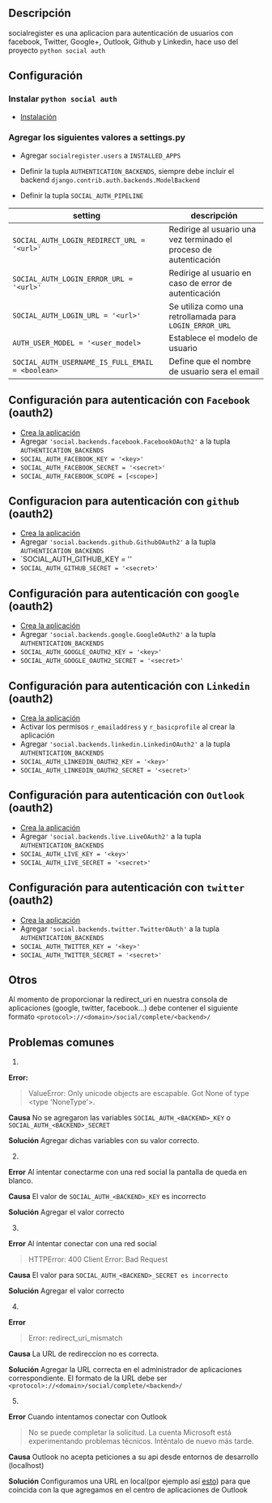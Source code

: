 ## Descripción
socialregister es una aplicacion para autenticación de usuarios con facebook,
Twitter, Google+, Outlook, Github y Linkedin, hace uso del proyecto `python social auth`


## Configuración


### Instalar `python social auth`

* [Instalación](http://python-social-auth.readthedocs.org/en/latest/installing.html)


### Agregar los siguientes valores a settings.py


* Agregar `socialregister.users` a `INSTALLED_APPS`


* Definir la tupla `AUTHENTICATION_BACKENDS`, siempre debe incluir el backend `django.contrib.auth.backends.ModelBackend`

* Definir la tupla `SOCIAL_AUTH_PIPELINE`

| setting                                    | descripción                |
|--------------------------------------------|----------------------------|
| `SOCIAL_AUTH_LOGIN_REDIRECT_URL = '<url>'` | Redirige al usuario una vez terminado el proceso de autenticación |
| `SOCIAL_AUTH_LOGIN_ERROR_URL = '<url>'`    | Redirige al usuario en caso de error de autenticación |
| `SOCIAL_AUTH_LOGIN_URL = '<url>'`          | Se utiliza como una retrollamada para `LOGIN_ERROR_URL` |
| `AUTH_USER_MODEL = '<user_model>`          | Establece el modelo de usuario |
| `SOCIAL_AUTH_USERNAME_IS_FULL_EMAIL = <boolean>` | Define que el nombre de usuario sera el email |


## Configuración para autenticación con `Facebook` (oauth2)

* [Crea la aplicación](https://developers.facebook.com/quickstarts/?platform=web)
* Agregar `'social.backends.facebook.FacebookOAuth2'` a la tupla `AUTHENTICATION_BACKENDS`
* `SOCIAL_AUTH_FACEBOOK_KEY = '<key>'`
* `SOCIAL_AUTH_FACEBOOK_SECRET = '<secret>'`
* `SOCIAL_AUTH_FACEBOOK_SCOPE = [<scope>]`


## Configuracion para autenticación con `github` (oauth2)

* [Crea la aplicación](https://github.com/settings/applications)
* Agregar `'social.backends.github.GithubOAuth2'` a la tupla `AUTHENTICATION_BACKENDS`
* `SOCIAL_AUTH_GITHUB_KEY = '<key>'
* `SOCIAL_AUTH_GITHUB_SECRET = '<secret>'`


## Configuración para autenticación con `google` (oauth2)

* [Crea la aplicación](https://console.developers.google.com/project)
* Agregar `'social.backends.google.GoogleOAuth2'` a la tupla `AUTHENTICATION_BACKENDS`
* `SOCIAL_AUTH_GOOGLE_OAUTH2_KEY = '<key>'`
* `SOCIAL_AUTH_GOOGLE_OAUTH2_SECRET = '<secret>'`


## Configuración para autenticación con `Linkedin` (oauth2)

* [Crea la aplicación](https://www.linkedin.com/secure/developer)
* Activar los permisos `r_emailaddress` y `r_basicprofile` al crear la aplicación
* Agregar `'social.backends.linkedin.LinkedinOAuth2'` a la tupla `AUTHENTICATION_BACKENDS`
* `SOCIAL_AUTH_LINKEDIN_OAUTH2_KEY = '<key>'`
* `SOCIAL_AUTH_LINKEDIN_OAUTH2_SECRET = '<secret>'`


## Configuración para autenticación con `Outlook` (oauth2)

* [Crea la aplicación](https://account.live.com/developers/applications/)
* Agregar `'social.backends.live.LiveOAuth2'` a la tupla `AUTHENTICATION_BACKENDS`
* `SOCIAL_AUTH_LIVE_KEY = '<key>'`
* `SOCIAL_AUTH_LIVE_SECRET = '<secret>'`


## Configuración para autenticación con `twitter` (oauth2)

* [Crea la aplicación](https://apps.twitter.com/)
* Agregar `'social.backends.twitter.TwitterOAuth'` a la tupla `AUTHENTICATION_BACKENDS`
* `SOCIAL_AUTH_TWITTER_KEY = '<key>'`
* `SOCIAL_AUTH_TWITTER_SECRET = '<secret>'`


## Otros

Al momento de proporcionar la redirect_uri en nuestra consola de aplicaciones (google, twitter, facebook...) debe
contener el siguiente formato `<protocol>://<domain>/social/complete/<backend>/`


## Problemas comunes

1. 
**Error:**
>ValueError: Only unicode objects are escapable. Got None of type <type 'NoneType'>.

**Causa**
No se agregaron las variables `SOCIAL_AUTH_<BACKEND>_KEY` o `SOCIAL_AUTH_<BACKEND>_SECRET`

**Solución**
Agregar dichas variables con su valor correcto.

2. 
**Error**
Al intentar conectarme con una red social la pantalla de queda en blanco.

**Causa**
El valor de `SOCIAL_AUTH_<BACKEND>_KEY` es incorrecto

**Solución**
Agregar el valor correcto

3. 
**Error**
Al intentar conectar con una red social
>HTTPError: 400 Client Error: Bad Request

**Causa**
El valor para `SOCIAL_AUTH_<BACKEND>_SECRET es incorrecto`

**Solución**
Agregar el valor correcto

4.
**Error**
>Error: redirect_uri_mismatch

**Causa**
La URL de redireccion no es correcta.

**Solución**
Agregar la URL correcta en el administrador de aplicaciones correspondiente. El formato de la URL debe ser `<protocol>://<domain>/social/complete/<backend>/`

5.
**Error**
Cuando intentamos conectar con Outlook
>No se puede completar la solicitud. La cuenta Microsoft está experimentando problemas técnicos. Inténtalo de nuevo más tarde.

**Causa**
Outlook no acepta peticiones a su api desde entornos de desarrollo (localhost)

**Solución**
Configuramos una URL en local(por ejemplo así [esto](http://stackoverflow.com/questions/8541182/apache-redirect-to-another-port/13089668#13089668)) para que coincida con la que agregamos en el centro de aplicaciones de Outlook 
